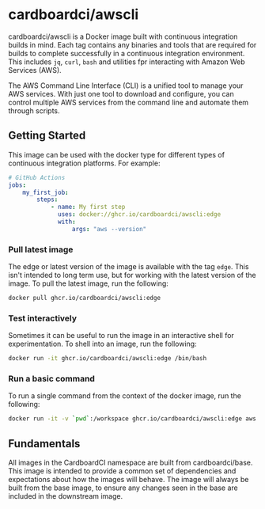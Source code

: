 # cardboardci/awscli

cardboardci/awscli is a Docker image built with continuous integration builds in mind. Each tag contains any binaries and tools that are required for builds to complete successfully in a continuous integration environment. This includes `jq`, `curl`, `bash` and utilities fpr interacting with Amazon Web Services (AWS).

The AWS Command Line Interface (CLI) is a unified tool to manage your AWS services. With just one tool to download and configure, you can control multiple AWS services from the command line and automate them through scripts.

## Getting Started

This image can be used with the docker type for different types of continuous integration platforms. For example:

```yml
# GitHub Actions
jobs:
    my_first_job:
        steps:
            - name: My first step
              uses: docker://ghcr.io/cardboardci/awscli:edge
              with:
                  args: "aws --version"
```

### Pull latest image

The edge or latest version of the image is available with the tag `edge`. This isn't intended to long term use, but for working with the latest version of the image. To pull the latest image, run the following:

```bash
docker pull ghcr.io/cardboardci/awscli:edge
```

### Test interactively

Sometimes it can be useful to run the image in an interactive shell for experimentation. To shell into an image, run the following:

```bash
docker run -it ghcr.io/cardboardci/awscli:edge /bin/bash
```

### Run a basic command

To run a single command from the context of the docker image, run the following:

```bash
docker run -it -v `pwd`:/workspace ghcr.io/cardboardci/awscli:edge aws --version
```

## Fundamentals

All images in the CardboardCI namespace are built from cardboardci/base. This image is intended to provide a common set of dependencies and expectations about how the images will behave. The image will always be built from the base image, to ensure any changes seen in the base are included in the downstream image.
